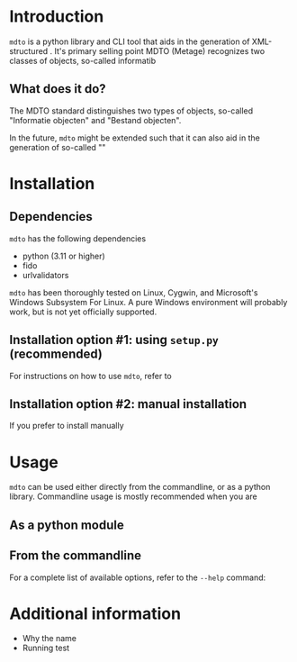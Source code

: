 <!-- For examples, see 
1. https://github.com/ArchiveBox/ArchiveBox. 
2. .wacz programs
3. https://pypi.org/project/pycomplete/
-->

# Introduction #

`mdto` is a python library and CLI tool that aids in the generation of XML-structured . It's primary selling point 
MDTO (Metage) recognizes two classes of objects, so-called informatib

## What does it do? ##

The MDTO standard distinguishes two types of objects, so-called "Informatie objecten" and "Bestand objecten". 

In the future, `mdto` might be extended such that it can also aid in the generation of so-called ""

# Installation #

## Dependencies ##

`mdto` has the following dependencies

  * python (3.11 or higher)
  * fido
  * urlvalidators

`mdto` has been thoroughly tested on Linux, Cygwin, and Microsoft's Windows Subsystem For Linux. A pure Windows environment will probably work, but is not yet officially supported.

<!-- maybe add an option documenting installation using tar.gz file? -->
## Installation option #1:  using `setup.py` (recommended) ##

For instructions on how to use `mdto`, refer to <!-- reference # Usage section-->

## Installation option #2: manual installation  ##

If you prefer to install manually

# Usage #

`mdto` can be used either directly from the commandline, or as a python library. Commandline usage is mostly recommended when you are 

## As a python module ##

## From the commandline ##

For a complete list of available options, refer to the `--help` command:

# Additional information #

  * Why the name
  * Running test
